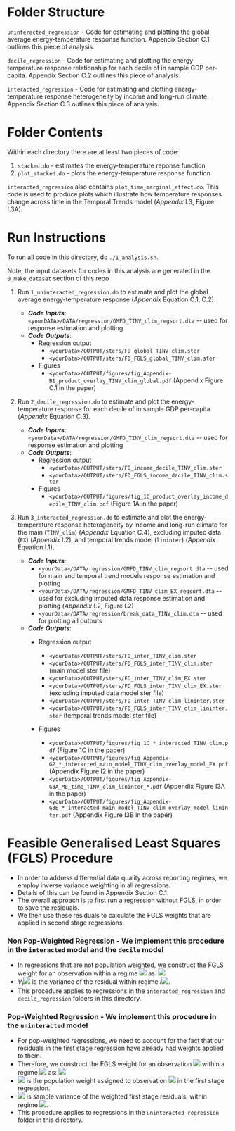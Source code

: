 # Folder Structure

`uninteracted_regression` - Code for estimating and plotting the global average energy-temperature response function. Appendix Section C.1 outlines this piece of analysis.

`decile_regression` - Code for estimating and plotting the energy-temperature response relationship for each decile of in sample GDP per-capita. Appendix Section C.2 outlines this piece of analysis.

`interacted_regression` - Code for estimating and plotting energy-temperature response heterogeneity by income and long-run climate. Appendix Section C.3 outlines this piece of analysis.

# Folder Contents

Within each directory there are at least two pieces of code:
1. `stacked.do` - estimates the energy-temperature reponse function
2. `plot_stacked.do` - plots the energy-temperature response function

`interacted_regression` also contains `plot_time_marginal_effect.do`. This code is used to produce plots which illustrate how temperature responses change across time in the Temporal Trends model (*Appendix* I.3, Figure I.3A). 

# Run Instructions
To run all code in this directory, do `./1_analysis.sh`. 

Note, the input datasets for codes in this analysis are generated in the `0_make_dataset` section of this repo

1. Run `1_uninteracted_regression.do` to estimate and plot the global average energy-temperature response (*Appendix* Equation C.1, C.2).
	* ***Code Inputs***: `<yourDATA>/DATA/regression/GMFD_TINV_clim_regsort.dta` -- used for response estimation and plotting
	* ***Code Outputs***:
	    * Regression output  
    		* `<yourData>/OUTPUT/sters/FD_global_TINV_clim.ster`
    		* `<yourData>/OUTPUT/sters/FD_FGLS_global_TINV_clim.ster`
		* Figures
	    	* `<yourData>/OUTPUT/figures/fig_Appendix-B1_product_overlay_TINV_clim_global.pdf` (Appendix Figure C.1 in the paper)


2. Run `2_decile_regression.do` to estimate and plot the energy-temperature response for each decile of in sample GDP per-capita (*Appendix* Equation C.3).
	* ***Code Inputs***: `<yourData>/DATA/regression/GMFD_TINV_clim_regsort.dta` -- used for response estimation and plotting
	* ***Code Outputs***:
	    * Regression output  
		    * `<yourData>/OUTPUT/sters/FD_income_decile_TINV_clim.ster`
		    * `<yourData>/OUTPUT/sters/FD_FGLS_income_decile_TINV_clim.ster`
    	* Figures
            * `<yourData>/OUTPUT/figures/fig_1C_product_overlay_income_decile_TINV_clim.pdf` (Figure 1A in the paper)


3. Run `3_interacted_regression.do` to estimate and plot the energy-temperature response heterogeneity by income and long-run climate for the main (`TINV_clim`) (*Appendix* Equation C.4), excluding imputed data (`EX`) (*Appendix* I.2), and temporal trends model (`lininter`) (*Appendix* Equation I.1).
	* ***Code Inputs***: 
		* `<yourData>/DATA/regression/GMFD_TINV_clim_regsort.dta` -- used for main and temporal trend models response estimation and plotting
		* `<yourData>/DATA/regression/GMFD_TINV_clim_EX_regsort.dta` -- used for excluding imputed data response estimation and plotting (*Appendix* I.2, Figure I.2)
		* `<yourData>/DATA/regression/break_data_TINV_clim.dta` -- used for plotting all outputs
	* ***Code Outputs***:
	    * Regression output  
    		* `<yourData>/OUTPUT/sters/FD_inter_TINV_clim.ster`
    		* `<yourData>/OUTPUT/sters/FD_FGLS_inter_TINV_clim.ster` (main model ster file)
    		* `<yourData>/OUTPUT/sters/FD_inter_TINV_clim_EX.ster`
    		* `<yourData>/OUTPUT/sters/FD_FGLS_inter_TINV_clim_EX.ster` (excluding imputed data model ster file)
    		* `<yourData>/OUTPUT/sters/FD_inter_TINV_clim_lininter.ster`
    		* `<yourData>/OUTPUT/sters/FD_FGLS_inter_TINV_clim_lininter.ster` (temporal trends model ster file)

		* Figures
        	* `<yourData>/OUTPUT/figures/fig_1C_*_interacted_TINV_clim.pdf` (Figure 1C in the paper) 
    		* `<yourData>/OUTPUT/figures/fig_Appendix-G2_*_interacted_main_model_TINV_clim_overlay_model_EX.pdf` (Appendix Figure I2 in the paper)
    		* `<yourData>/OUTPUT/figures/fig_Appendix-G3A_ME_time_TINV_clim_lininter_*.pdf` (Appendix Figure I3A in the paper)
    		* `<yourData>/OUTPUT/figures/fig_Appendix-G3B_*_interacted_main_model_TINV_clim_overlay_model_lininter.pdf` (Appendix Figure I3B in the paper)

# Feasible Generalised Least Squares (FGLS) Procedure

* In order to address differential data quality across reporting regimes, we employ inverse variance weighting in all regressions. 
* Details of this can be found in Appendix Section C.1.
* The overall approach is to first run a regression without FGLS, in order to save the residuals.
* We then use these residuals to calculate the FGLS weights that are applied in second stage regressions.

### Non Pop-Weighted Regression - We implement this procedure in the `interacted` model and the `decile` model

* In regressions that are not population weighted, we construct the FGLS weight for an observation within a regime <img src="https://render.githubusercontent.com/render/math?math=i"> as: <img src="https://render.githubusercontent.com/render/math?math=\frac{1}{V_i}">
* $` V_i `$<img src="https://render.githubusercontent.com/render/math?math="> is the variance of the residual within regime $` i `$<img src="https://render.githubusercontent.com/render/math?math=">.
* This procedure applies to regressions in the `interacted_regression` and `decile_regression` folders in this directory. 

### Pop-Weighted Regression - We implement this procedure in the `uninteracted` model

* For pop-weighted regressions, we need to account for the fact that our residuals in the first stage regression have already had weights applied to them.
* Therefore, we construct the FGLS weight for an observation <img src="https://render.githubusercontent.com/render/math?math=j"> within a regime <img src="https://render.githubusercontent.com/render/math?math=i"> as: <img src="https://render.githubusercontent.com/render/math?math=w^{i}_{j} = w_{j} \frac{1}{\omega_i}">
* <img src="https://render.githubusercontent.com/render/math?math=w_{j}"> is the population weight assigned to observation <img src="https://render.githubusercontent.com/render/math?math=j"> in the first stage regression. 
* <img src="https://render.githubusercontent.com/render/math?math="> is sample variance of the weighted first stage residuals, within regime <img src="https://render.githubusercontent.com/render/math?math=i">. 
* This procedure applies to regressions in the `uninteracted_regression` folder in this directory. 
